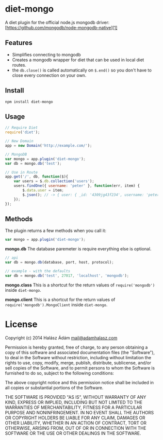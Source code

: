 # **diet-mongo**
A diet plugin for the official node.js mongodb driver:
[https://github.com/mongodb/node-mongodb-native][1]

## **Features**
- Simplifies connecting to mongodb
- Creates a mongodb wrapper for diet that can be used in local diet routes.
- the `db.close()` is called automatically on `$.end()` so you don't have to close every connection on your own.

## **Install**
`npm install diet-mongo`

## **Usage**
```js
// Require Diet
require('diet');

// New Domain
app = new Domain('http://example.com/');

// MongoDB
var mongo = app.plugin('diet-mongo');
var db = mongo.db('test');

// Use in Route
app.get('/', db, function($){
    var users = $.db.collection('users');
    users.findOne({ username: 'peter' }, function(err, item) {
        $.data.user = item;
        $.json(); // -> { user: { _id: '4309jg43f234', username: 'peter'} }
    });
});
```

## Methods
The plugin returns a few methods when you call it:
```js
var mongo = app.plugin('diet-mongo');
```
**mongo.db**
The database paremeter is require everything else is optional.
```js
// api
var db = mongo.db(database, port, host, protocol);
```
```js
// example - with the defaults
var db = mongo.db('test', 27017, 'localhost', 'mongodb');
```

**mongo.class**
This is a shortcut for the return values of `require('mongodb')` inside `diet-mongo`.

**mongo.client**
This is a shortcut for the return values of `require('mongodb').MongoClient` inside `diet-mongo`.

# License
Copyright (c) 2014 Halász Ádám <mail@adamhalasz.com>

Permission is hereby granted, free of charge, to any person obtaining a copy
of this software and associated documentation files (the "Software"), to deal
in the Software without restriction, including without limitation the rights
to use, copy, modify, merge, publish, distribute, sublicense, and/or sell
copies of the Software, and to permit persons to whom the Software is
furnished to do so, subject to the following conditions:

The above copyright notice and this permission notice shall be included in
all copies or substantial portions of the Software.

THE SOFTWARE IS PROVIDED "AS IS", WITHOUT WARRANTY OF ANY KIND, EXPRESS OR
IMPLIED, INCLUDING BUT NOT LIMITED TO THE WARRANTIES OF MERCHANTABILITY,
FITNESS FOR A PARTICULAR PURPOSE AND NONINFRINGEMENT. IN NO EVENT SHALL THE
AUTHORS OR COPYRIGHT HOLDERS BE LIABLE FOR ANY CLAIM, DAMAGES OR OTHER
LIABILITY, WHETHER IN AN ACTION OF CONTRACT, TORT OR OTHERWISE, ARISING FROM,
OUT OF OR IN CONNECTION WITH THE SOFTWARE OR THE USE OR OTHER DEALINGS IN
THE SOFTWARE.


  [1]: https://github.com/mongodb/node-mongodb-native